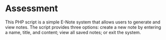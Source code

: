 # Assessment
This PHP script is a simple E-Note system that allows users to generate and view notes. The script provides three options: create a new note by entering a name, title, and content; view all saved notes; or exit the system.
